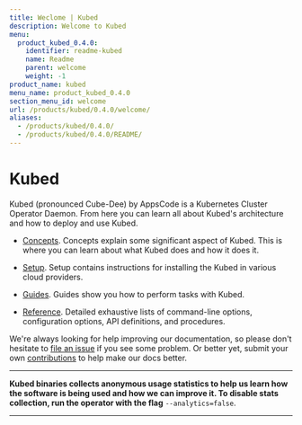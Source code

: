 ```yaml
---
title: Weclome | Kubed
description: Welcome to Kubed
menu:
  product_kubed_0.4.0:
    identifier: readme-kubed
    name: Readme
    parent: welcome
    weight: -1
product_name: kubed
menu_name: product_kubed_0.4.0
section_menu_id: welcome
url: /products/kubed/0.4.0/welcome/
aliases:
  - /products/kubed/0.4.0/
  - /products/kubed/0.4.0/README/
---
```


# Kubed
Kubed (pronounced Cube-Dee) by AppsCode is a Kubernetes Cluster Operator Daemon. From here you can learn all about Kubed's architecture and how to deploy and use Kubed.

- [Concepts](/docs/concepts/). Concepts explain some significant aspect of Kubed. This is where you can learn about what Kubed does and how it does it.

- [Setup](/docs/setup/). Setup contains instructions for installing
  the Kubed in various cloud providers.

- [Guides](/docs/guides/). Guides show you how to perform tasks with Kubed.

- [Reference](/docs/reference/). Detailed exhaustive lists of
command-line options, configuration options, API definitions, and procedures.

We're always looking for help improving our documentation, so please don't hesitate to [file an issue](https://github.com/appscode/kubed/issues/new) if you see some problem. Or better yet, submit your own [contributions](/docs/CONTRIBUTING.md) to help
make our docs better.

---

**Kubed binaries collects anonymous usage statistics to help us learn how the software is being used and how we can improve it. To disable stats collection, run the operator with the flag** `--analytics=false`.

---
